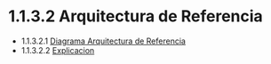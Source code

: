 # 1.1.3.2 Arquitectura de Referencia

- 1.1.3.2.1 [Diagrama Arquitectura de Referencia](https://github.com/F3liP3L/Software2-QuickJob-Documentacion/blob/1db8c105c777b27c357148f782b8fa86051699f4/desing-high-level/alternativa-de-solucion/arquitectura-de-referencia/diagrama/diagrama-arquitectura-referencia.md)
- 1.1.3.2.2 [Explicacion](https://github.com/F3liP3L/Software2-QuickJob-Documentacion/blob/e106a52734e55f83cf65531b13ddbda3399fa101/desing-high-level/alternativa-de-solucion/arquitectura-de-referencia/justificacion/arquitectura-referencia.md)